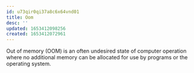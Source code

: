 ```yaml
---
id: u73qir0qi37a8c6x64vnd01
title: Oom
desc: ''
updated: 1653412098256
created: 1653412072961
---
```


Out of memory (OOM) is an often undesired state of computer operation where no additional memory can be allocated for use by programs or the operating system.
